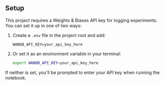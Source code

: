 ## Setup

This project requires a Weights & Biases API key for logging experiments. You can set it up in one of two ways:

1. Create a `.env` file in the project root and add:
   ```
   WANDB_API_KEY=your_api_key_here
   ```

2. Or set it as an environment variable in your terminal:
   ```bash
   export WANDB_API_KEY=your_api_key_here
   ```

If neither is set, you'll be prompted to enter your API key when running the notebook.
